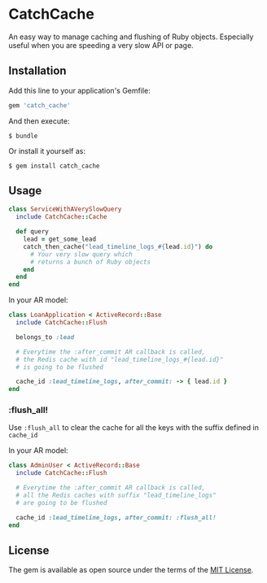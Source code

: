 # CatchCache

An easy way to manage caching and flushing of Ruby objects. Especially useful when you are speeding a very slow API or page.

## Installation

Add this line to your application's Gemfile:

```ruby
gem 'catch_cache'
```

And then execute:

    $ bundle

Or install it yourself as:

    $ gem install catch_cache

## Usage

```ruby
class ServiceWithAVerySlowQuery
  include CatchCache::Cache

  def query
    lead = get_some_lead
    catch_then_cache("lead_timeline_logs_#{lead.id}") do
      # Your very slow query which
      # returns a bunch of Ruby objects
    end
  end
end
```

In your AR model:

```ruby
class LoanApplication < ActiveRecord::Base
  include CatchCache::Flush

  belongs_to :lead

  # Everytime the :after_commit AR callback is called,
  # the Redis cache with id "lead_timeline_logs_#{lead.id}"
  # is going to be flushed

  cache_id :lead_timeline_logs, after_commit: -> { lead.id }
end
```

### :flush_all!
Use `:flush_all` to clear the cache for all the keys with the suffix defined in `cache_id`

In your AR model:

```ruby
class AdminUser < ActiveRecord::Base
  include CatchCache::Flush

  # Everytime the :after_commit AR callback is called,
  # all the Redis caches with suffix "lead_timeline_logs"
  # are going to be flushed

  cache_id :lead_timeline_logs, after_commit: :flush_all!
end
```

## License

The gem is available as open source under the terms of the [MIT License](http://opensource.org/licenses/MIT).
